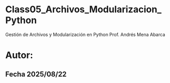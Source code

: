# Class05_Archivos_Modularizacion_Python
 Gestión de Archivos y Modularización en Python
 Prof. Andrés Mena Abarca
# Autor:
## Fecha 2025/08/22